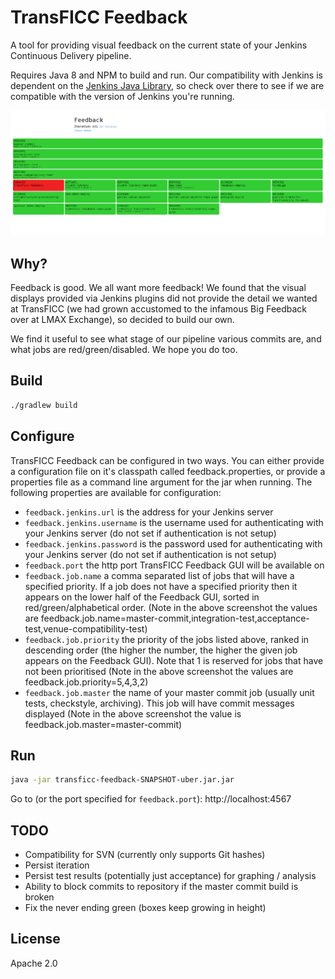 # TransFICC Feedback

A tool for providing visual feedback on the current state of your Jenkins Continuous Delivery pipeline.

Requires Java 8 and NPM to build and run. Our compatibility with Jenkins is dependent on the [Jenkins Java Library], so check over there to see if we are compatible with the version of Jenkins you're running.

![screenshot]

## Why?

Feedback is good. We all want more feedback! We found that the visual displays provided via Jenkins plugins did not provide the detail we wanted at TransFICC (we had grown accustomed to the infamous Big Feedback over at LMAX Exchange), so decided to build our own.

We find it useful to see what stage of our pipeline various commits are, and what jobs are red/green/disabled.  We hope you do too.

## Build

```sh
./gradlew build
```

## Configure

TransFICC Feedback can be configured in two ways. You can either provide a configuration file on it's classpath called feedback.properties, or provide a properties file as a command line argument
for the jar when running. The following properties are available for configuration:


- `feedback.jenkins.url` is the address for your Jenkins server
- `feedback.jenkins.username` is the username used for authenticating with your Jenkins server (do not set if authentication is not setup)
- `feedback.jenkins.password` is the password used for authenticating with your Jenkins server (do not set if authentication is not setup)
- `feedback.port` the http port TransFICC Feedback GUI will be available on
- `feedback.job.name` a comma separated list of jobs that will have a specified priority. If a job does not have a specified priority then it appears on the lower half of the Feedback GUI, sorted in red/green/alphabetical order. (Note in the above screenshot the values are feedback.job.name=master-commit,integration-test,acceptance-test,venue-compatibility-test)
- `feedback.job.priority` the priority of the jobs listed above, ranked in descending order (the higher the number, the higher the given job appears on the Feedback GUI). Note that 1 is reserved for jobs that have not been prioritised (Note in the above screenshot the values are feedback.job.priority=5,4,3,2)
- `feedback.job.master` the name of your master commit job (usually unit tests, checkstyle, archiving). This job will have commit messages displayed (Note in the above screenshot the value is feedback.job.master=master-commit)



## Run

```sh
java -jar transficc-feedback-SNAPSHOT-uber.jar.jar
```
Go to (or the port specified for `feedback.port`):
http://localhost:4567

## TODO

- Compatibility for SVN (currently only supports Git hashes)
- Persist iteration
- Persist test results (potentially just acceptance) for graphing / analysis
- Ability to block commits to repository if the master commit build is broken
- Fix the never ending green (boxes keep growing in height)

License
----

Apache 2.0

   [Jenkins Java Library]: <https://github.com/jenkinsci/java-client-api>
   [screenshot]: screenshot.png?raw=true